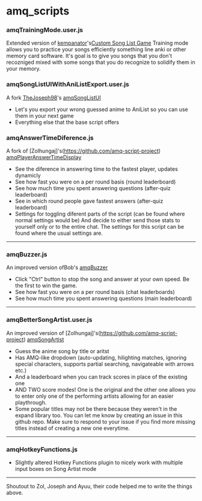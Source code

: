 # amq_scripts

### amqTrainingMode.user.js
Extended version of [kempanator](https://github.com/kempanator)'s[Custom Song List Game](https://github.com/kempanator/amq-scripts/blob/main/amqCustomSongListGame.user.js)
Training mode allows you to practice your songs efficiently something line anki or other memory card software. It's goal is to give you songs that you don't recozniged mixed with some songs that you do recognize to solidify them in your memory.

### amqSongListUIWithAniListExport.user.js
A fork [TheJoseph98](https://github.com/TheJoseph98)'s [amqSongListUI](https://github.com/TheJoseph98/AMQ-Scripts/blob/master/amqSongListUI.user.js)
- Let's you export your wrong guessed anime to AniList so you can use them in your next game
- Everything else that the base script offers

### amqAnswerTimeDiference.js
A fork of [Zolhungaj]'s(https://github.com/amq-script-project) [amqPlayerAnswerTimeDisplay](https://github.com/amq-script-project/AMQ-Scripts/blob/master/gameplay/amqPlayerAnswerTimeDisplay.user.js)
- See the diference in answering time to the fastest player, updates dynamicly
- See how fast you were on a per round basis (round leaderboard)
- See how much time you spent answering questions (after-quiz leaderboard)
- See in which round people gave fastest answers (after-quiz leaderboard)
- Settings for toggling diferent parts of the script (can be found where normal settings would be)
And decide to either send those stats to yourself only or to the entire chat. The settings for this script can be found where the usual settings are.

---
### amqBuzzer.js
An improved version ofBob's [amqBuzzer](https://files.catbox.moe/lipeqk.js)
- Click "Ctrl" button to stop the song and answer at your own speed. Be the first to win the game.
- See how fast you were on a per round basis (chat leaderboards)
- See how much time you spent answering questions (main leaderboard)
---
### amqBetterSongArtist.user.js
An improved version of [Zolhungaj]'s(https://github.com/amq-script-project) [amqSongArtist](https://github.com/amq-script-project/AMQ-Scripts/blob/master/gameplay/amqSongArtistMode.user.js)
- Guess the anime song by title or aritst
- Has AMQ-like dropdown (auto-updating, hilighting matches, ignoring special characters, supports partial searching, navigateable with arrows etc.)
- And a leaderboard when you can track scores in place of the existing one
- AND TWO score modes! One is the original and the other one allows you to enter only one of the performing artists allowing for an easier playthrough.
- Some popular titles may not be there because they weren't in the expand library too. You can let me know by creating an issue in this github repo. Make sure to respond to your issue if you find more missing titles instead of creating a new one everytime.
---
### amqHotkeyFunctions.js
- Slightly altered Hotkey Functions plugin to nicely work with multiple input boxes on Song Artist mode
---
Shoutout to Zol, Joseph and Ayuu, their code helped me to write the things above.
